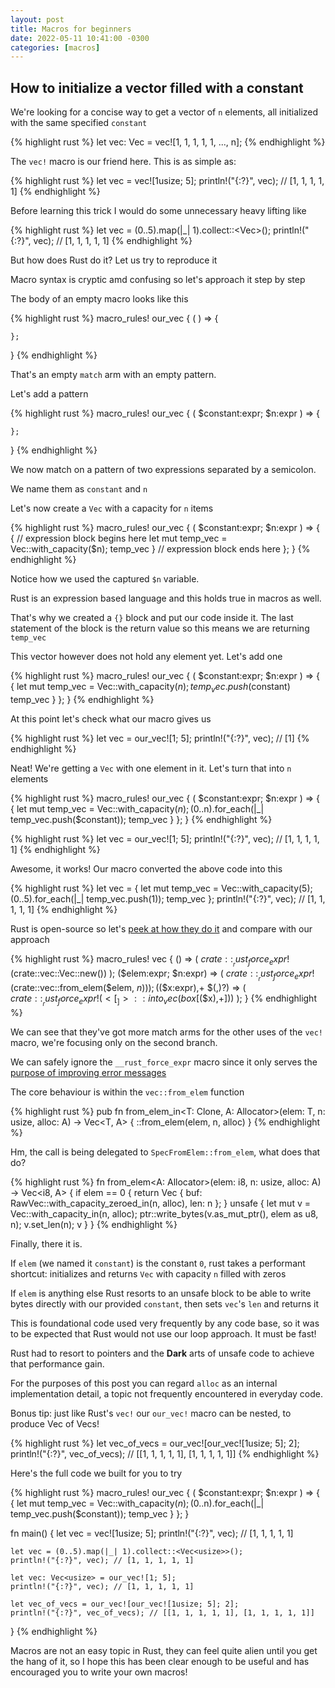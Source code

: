 ```yaml
---
layout: post
title: Macros for beginners
date: 2022-05-11 10:41:00 -0300
categories: [macros]
---
```


## How to initialize a vector filled with a constant

We're looking for a concise way to get a vector of `n` elements, all initialized with the same specified `constant`

{% highlight rust %}
let vec: Vec<usize> = vec![1, 1, 1, 1, 1, ..., n];
{% endhighlight %}

The `vec!` macro is our friend here. This is as simple as:

{% highlight rust %}
let vec = vec![1usize; 5];
println!("{:?}", vec); // [1, 1, 1, 1, 1]
{% endhighlight %}

Before learning this trick I would do some unnecessary heavy lifting like

{% highlight rust %}
let vec = (0..5).map(|_| 1).collect::<Vec<usize>>();
println!("{:?}", vec); // [1, 1, 1, 1, 1]
{% endhighlight %}

But how does Rust do it? Let us try to reproduce it

Macro syntax is cryptic amd confusing so let's approach it step by step

The body of an empty macro looks like this

{% highlight rust %}
macro_rules! our_vec {
    (  ) => {

    };
}
{% endhighlight %}

That's an empty `match` arm with an empty pattern.

Let's add a pattern

{% highlight rust %}
macro_rules! our_vec {
    ( $constant:expr; $n:expr ) => {

    };
}
{% endhighlight %}

We now match on a pattern of two expressions separated by a semicolon.

We name them as `constant` and `n`

Let's now create a `Vec` with a capacity for `n` items

{% highlight rust %}
macro_rules! our_vec {
    ( $constant:expr; $n:expr ) => {
        { // expression block begins here
            let mut temp_vec = Vec::with_capacity($n);
            temp_vec
        } // expression block ends here
    };
}
{% endhighlight %}

Notice how we used the captured `$n` variable.

Rust is an expression based language and this holds true in macros as well.

That's why we created a `{}` block and put our code inside it. The last statement of the block is the return value so
this means we are returning `temp_vec`

This vector however does not hold any element yet. Let's add one

{% highlight rust %}
macro_rules! our_vec {
    ( $constant:expr; $n:expr ) => {
        {
            let mut temp_vec = Vec::with_capacity($n);
            temp_vec.push($constant)
            temp_vec
        }
    };
}
{% endhighlight %}

At this point let's check what our macro gives us

{% highlight rust %}
let vec = our_vec![1; 5];
println!("{:?}", vec); // [1]
{% endhighlight %}

Neat! We're getting a `Vec` with one element in it. Let's turn that into `n` elements

{% highlight rust %}
macro_rules! our_vec {
    ( $constant:expr; $n:expr ) => {
        {
            let mut temp_vec = Vec::with_capacity($n);
            (0..$n).for_each(|_| temp_vec.push($constant));
            temp_vec
        }
    };
}
{% endhighlight %}

{% highlight rust %}
let vec = our_vec![1; 5];
println!("{:?}", vec); // [1, 1, 1, 1, 1]
{% endhighlight %}

Awesome, it works! Our macro converted the above code into this

{% highlight rust %}
let vec = {
    let mut temp_vec = Vec::with_capacity(5);
    (0..5).for_each(|_| temp_vec.push(1));
    temp_vec
};
println!("{:?}", vec); // [1, 1, 1, 1, 1]
{% endhighlight %}

Rust is open-source so let's [peek at how they do it](https://doc.rust-lang.org/src/alloc/macros.rs.html#42-52) and compare with our approach

{% highlight rust %}
macro_rules! vec {
    () => (
        $crate::__rust_force_expr!($crate::vec::Vec::new())
    );
    ($elem:expr; $n:expr) => (
        $crate::__rust_force_expr!($crate::vec::from_elem($elem, $n))
    );
    ($($x:expr),+ $(,)?) => (
        $crate::__rust_force_expr!(<[_]>::into_vec(box [$($x),+]))
    );
}
{% endhighlight %}

We can see that they've got more match arms for the other uses of the `vec!` macro, we're focusing only on the second branch.

We can safely ignore the `__rust_force_expr` macro since it only serves the [purpose of improving error messages](https://stackoverflow.com/questions/70402502/what-exactly-does-rust-force-expr-do)

The core behaviour is within the `vec::from_elem` function

{% highlight rust %}
pub fn from_elem_in<T: Clone, A: Allocator>(elem: T, n: usize, alloc: A) -> Vec<T, A> {
    <T as SpecFromElem>::from_elem(elem, n, alloc)
}
{% endhighlight %}

Hm, the call is being delegated to `SpecFromElem::from_elem`, what does that do?

{% highlight rust %}
fn from_elem<A: Allocator>(elem: i8, n: usize, alloc: A) -> Vec<i8, A> {
    if elem == 0 {
        return Vec { buf: RawVec::with_capacity_zeroed_in(n, alloc), len: n };
    }
    unsafe {
        let mut v = Vec::with_capacity_in(n, alloc);
        ptr::write_bytes(v.as_mut_ptr(), elem as u8, n);
        v.set_len(n);
        v
    }
}
{% endhighlight %}

Finally, there it is.

If `elem` (we named it `constant`) is the constant `0`, rust takes a performant shortcut: initializes and returns `Vec` with capacity `n` filled with zeros

If `elem` is anything else Rust resorts to an unsafe block to be able to write bytes directly with our provided `constant`, then sets `vec`'s `len` and returns it

This is foundational code used very frequently by any code base, so it was to be expected that Rust would not use our loop approach. It must be fast!

Rust had to resort to pointers and the **Dark** arts of unsafe code to achieve that performance gain.

For the purposes of this post you can regard `alloc` as an internal implementation detail, a topic not frequently encountered in everyday code.

Bonus tip: just like Rust's `vec!` our `our_vec!` macro can be nested, to produce Vec of Vecs!

{% highlight rust %}
let vec_of_vecs = our_vec![our_vec![1usize; 5]; 2];
println!("{:?}", vec_of_vecs); // [[1, 1, 1, 1, 1], [1, 1, 1, 1, 1]]
{% endhighlight %}

Here's the full code we built for you to try

{% highlight rust %}
macro_rules! our_vec {
    ( $constant:expr; $n:expr ) => {
        {
            let mut temp_vec = Vec::with_capacity($n);
            (0..$n).for_each(|_| temp_vec.push($constant));
            temp_vec
        }
    };
}

fn main() {
    let vec = vec![1usize; 5];
    println!("{:?}", vec); // [1, 1, 1, 1, 1]

    let vec = (0..5).map(|_| 1).collect::<Vec<usize>>();
    println!("{:?}", vec); // [1, 1, 1, 1, 1]

    let vec: Vec<usize> = our_vec![1; 5];
    println!("{:?}", vec); // [1, 1, 1, 1, 1]

    let vec_of_vecs = our_vec![our_vec![1usize; 5]; 2];
    println!("{:?}", vec_of_vecs); // [[1, 1, 1, 1, 1], [1, 1, 1, 1, 1]]
}
{% endhighlight %}

Macros are not an easy topic in Rust, they can feel quite alien until you get the hang of it,
so I hope this has been clear enough to be useful and has encouraged you to write your own macros!